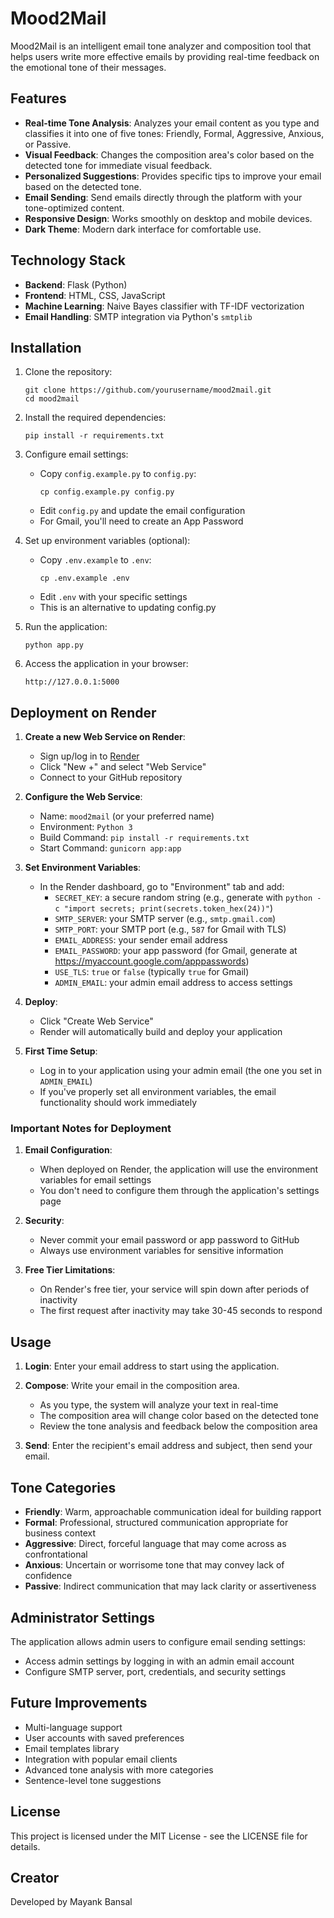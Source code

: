 # Mood2Mail

Mood2Mail is an intelligent email tone analyzer and composition tool that helps users write more effective emails by providing real-time feedback on the emotional tone of their messages.

## Features

- **Real-time Tone Analysis**: Analyzes your email content as you type and classifies it into one of five tones: Friendly, Formal, Aggressive, Anxious, or Passive.
- **Visual Feedback**: Changes the composition area's color based on the detected tone for immediate visual feedback.
- **Personalized Suggestions**: Provides specific tips to improve your email based on the detected tone.
- **Email Sending**: Send emails directly through the platform with your tone-optimized content.
- **Responsive Design**: Works smoothly on desktop and mobile devices.
- **Dark Theme**: Modern dark interface for comfortable use.

## Technology Stack

- **Backend**: Flask (Python)
- **Frontend**: HTML, CSS, JavaScript
- **Machine Learning**: Naive Bayes classifier with TF-IDF vectorization
- **Email Handling**: SMTP integration via Python's `smtplib`

## Installation

1. Clone the repository:
   ```
   git clone https://github.com/yourusername/mood2mail.git
   cd mood2mail
   ```

2. Install the required dependencies:
   ```
   pip install -r requirements.txt
   ```

3. Configure email settings:
   - Copy `config.example.py` to `config.py`:
     ```
     cp config.example.py config.py
     ```
   - Edit `config.py` and update the email configuration
   - For Gmail, you'll need to create an App Password

4. Set up environment variables (optional):
   - Copy `.env.example` to `.env`:
     ```
     cp .env.example .env
     ```
   - Edit `.env` with your specific settings
   - This is an alternative to updating config.py

5. Run the application:
   ```
   python app.py
   ```

6. Access the application in your browser:
   ```
   http://127.0.0.1:5000
   ```

## Deployment on Render

1. **Create a new Web Service on Render**:
   - Sign up/log in to [Render](https://render.com)
   - Click "New +" and select "Web Service"
   - Connect to your GitHub repository

2. **Configure the Web Service**:
   - Name: `mood2mail` (or your preferred name)
   - Environment: `Python 3`
   - Build Command: `pip install -r requirements.txt`
   - Start Command: `gunicorn app:app`

3. **Set Environment Variables**:
   - In the Render dashboard, go to "Environment" tab and add:
     - `SECRET_KEY`: a secure random string (e.g., generate with `python -c "import secrets; print(secrets.token_hex(24))"`)
     - `SMTP_SERVER`: your SMTP server (e.g., `smtp.gmail.com`)
     - `SMTP_PORT`: your SMTP port (e.g., `587` for Gmail with TLS)
     - `EMAIL_ADDRESS`: your sender email address
     - `EMAIL_PASSWORD`: your app password (for Gmail, generate at https://myaccount.google.com/apppasswords)
     - `USE_TLS`: `true` or `false` (typically `true` for Gmail)
     - `ADMIN_EMAIL`: your admin email address to access settings

4. **Deploy**:
   - Click "Create Web Service"
   - Render will automatically build and deploy your application

5. **First Time Setup**:
   - Log in to your application using your admin email (the one you set in `ADMIN_EMAIL`)
   - If you've properly set all environment variables, the email functionality should work immediately

### Important Notes for Deployment

1. **Email Configuration**: 
   - When deployed on Render, the application will use the environment variables for email settings
   - You don't need to configure them through the application's settings page

2. **Security**:
   - Never commit your email password or app password to GitHub
   - Always use environment variables for sensitive information

3. **Free Tier Limitations**:
   - On Render's free tier, your service will spin down after periods of inactivity
   - The first request after inactivity may take 30-45 seconds to respond

## Usage

1. **Login**: Enter your email address to start using the application.

2. **Compose**: Write your email in the composition area.
   - As you type, the system will analyze your text in real-time
   - The composition area will change color based on the detected tone
   - Review the tone analysis and feedback below the composition area

3. **Send**: Enter the recipient's email address and subject, then send your email.

## Tone Categories

- **Friendly**: Warm, approachable communication ideal for building rapport
- **Formal**: Professional, structured communication appropriate for business context
- **Aggressive**: Direct, forceful language that may come across as confrontational
- **Anxious**: Uncertain or worrisome tone that may convey lack of confidence
- **Passive**: Indirect communication that may lack clarity or assertiveness

## Administrator Settings

The application allows admin users to configure email sending settings:
- Access admin settings by logging in with an admin email account
- Configure SMTP server, port, credentials, and security settings

## Future Improvements

- Multi-language support
- User accounts with saved preferences
- Email templates library
- Integration with popular email clients
- Advanced tone analysis with more categories
- Sentence-level tone suggestions

## License

This project is licensed under the MIT License - see the LICENSE file for details.

## Creator

Developed by Mayank Bansal 